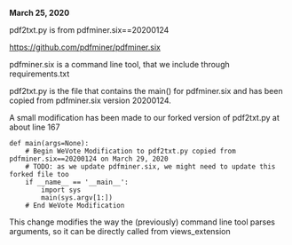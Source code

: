 **March 25, 2020**

pdf2txt.py is from pdfminer.six==20200124

https://github.com/pdfminer/pdfminer.six

pdfminer.six is a command line tool, that we include through
requirements.txt

pdf2txt.py is the file that contains the main() for pdfminer.six
and has been copied from pdfminer.six version 20200124.

A small modification has been made to our forked version of pdf2txt.py
at about line 167

```
def main(args=None):
    # Begin WeVote Modification to pdf2txt.py copied from pdfminer.six==20200124 on March 29, 2020
    # TODO: as we update pdfminer.six, we might need to update this forked file too
    if __name__ == '__main__':
        import sys
        main(sys.argv[1:])
    # End WeVote Modification

```

This change modifies the way the (previously) command line tool
parses arguments, so it can be directly called from views_extension
